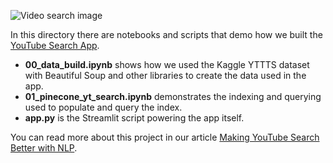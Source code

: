 ![Video search image](https://github.com/pinecone-io/examples/blob/master/learn/projects/yt-search/assets/youtube-search-0.png)

In this directory there are notebooks and scripts that demo how we built the [YouTube Search App](https://share.streamlit.io/pinecone-io/playground/yt-search/src/server.py).

* **00_data_build.ipynb** shows how we used the Kaggle YTTTS dataset with Beautiful Soup and other libraries to create the data used in the app.
* **01_pinecone_yt_search.ipynb** demonstrates the indexing and querying used to populate and query the index.
* **app.py** is the Streamlit script powering the app itself.

You can read more about this project in our article [Making YouTube Search Better with NLP](https://pinecone.io/learn/youtube-search).
